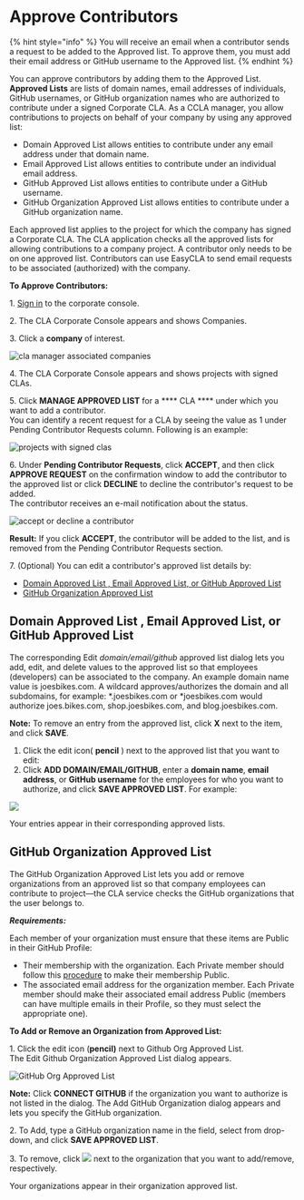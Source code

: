 # Approve Contributors

{% hint style="info" %}
You will receive an email when a contributor sends a request to be added to the Approved list. To approve them, you must add their email address or GitHub username to the Approved list.
{% endhint %}

You can approve contributors by adding them to the Approved List. **Approved Lists** are lists of domain names, email addresses of individuals, GitHub usernames, or GitHub organization names who are authorized to contribute under a signed Corporate CLA. As a CCLA manager, you allow contributions to projects on behalf of your company by using any approved list:

* Domain Approved List allows entities to contribute under any email address under that domain name.
* Email Approved List allows entities to contribute under an individual email address.
* GitHub Approved List allows entities to contribute under a GitHub username.
* GitHub Organization Approved List allows entities to contribute under a GitHub organization name.

Each approved list applies to the project for which the company has signed a Corporate CLA. The CLA application checks all the approved lists for allowing contributions to a company project. A contributor only needs to be on one approved list. Contributors can use EasyCLA to send email requests to be associated (authorized) with the company.

**To Approve Contributors:**

1\. ​[Sign in](sign-in-to-the-easycla-corporate-console.md) to the corporate console.

2\. The CLA Corporate Console appears and shows Companies.

3\. Click a **company** of interest.

![cla manager associated companies](<../../../.gitbook/assets/cla manager associated companies.png>)

4\. The CLA Corporate Console appears and shows projects with signed CLAs.

5\. Click **MANAGE APPROVED LIST** for a \*\*\*\* CLA \*\*\*\* under which you want to add a contributor.\
You can identify a recent request for a CLA by seeing the value as 1 under Pending Contributor Requests column. Following is an example:

![projects with signed clas](<../../../.gitbook/assets/projects with signed clas.png>)

6\. Under **Pending Contributor Requests**, click **ACCEPT**, and then click **APPROVE REQUEST** on the confirmation window to add the contributor to the approved list or click **DECLINE** to decline the contributor's request to be added.\
The contributor receives an e-mail notification about the status.

![accept or decline a contributor](<../../../.gitbook/assets/accept or decline a contributor.png>)

**Result:** If you click **ACCEPT**, the contributor will be added to the list, and is removed from the Pending Contributor Requests section.

7\. (Optional) You can edit a contributor's approved list details by:

* [Domain Approved List , Email Approved List, or GitHub Approved List](approve-contributors.md#domain-whitelist-email-whitelist-or-github-whitelist)
* [GitHub Organization Approved List](approve-contributors.md#github-organization-whitelist)

## Domain Approved List , Email Approved List, or GitHub Approved List <a href="#domain-whitelist-email-whitelist-or-github-whitelist" id="domain-whitelist-email-whitelist-or-github-whitelist"></a>

The corresponding Edit _domain/email/github_ approved list dialog lets you add, edit, and delete values to the approved list so that employees (developers) can be associated to the company. An example domain name value is joesbikes.com. A wildcard approves/authorizes the domain and all subdomains, for example: \*.joesbikes.com or \*joesbikes.com would authorize joes.bikes.com, shop.joesbikes.com, and blog.joesbikes.com.

**Note:** To remove an entry from the approved list, click **X** next to the item, and click **SAVE**.

1. Click the edit icon( **pencil** ) next to the approved list that you want to edit:
2. Click **ADD DOMAIN/EMAIL/GITHUB**, enter a **domain name**, **email address**, or **GitHub username** for the employees for who you want to authorize, and click **SAVE APPROVED LIST**. For example:

![](<../../../.gitbook/assets/email approved list.png>)

Your entries appear in their corresponding approved lists.

## GitHub Organization Approved List <a href="#github-organization-whitelist" id="github-organization-whitelist"></a>

The GitHub Organization Approved List lets you add or remove organizations from an approved list so that company employees can contribute to project—the CLA service checks the GitHub organizations that the user belongs to.

_**Requirements:**_

Each member of your organization must ensure that these items are Public in their GitHub Profile:

* Their membership with the organization. Each Private member should follow this [procedure](https://help.github.com/en/articles/publicizing-or-hiding-organization-membership) to make their membership Public.
* The associated email address for the organization member. Each Private member should make their associated email address Public (members can have multiple emails in their Profile, so they must select the appropriate one).

**To Add or Remove an Organization from Approved List:**

1\. Click the edit icon (**pencil)** next to Github Org Approved List.\
The Edit Github Organization Approved List dialog appears.

![GitHub Org Approved List](../../../.gitbook/assets/github-org-approved-list.png)

**Note:** Click **CONNECT GITHUB** if the organization you want to authorize is not listed in the dialog. The Add GitHub Organization dialog appears and lets you specify the GitHub organization.

2\. To Add, type a GitHub organization name in the field, select from drop-down, and click **SAVE APPROVED LIST**.

3\. To remove, click ![](<../../../.gitbook/assets/close icon.png>) next to the organization that you want to add/remove, respectively.

Your organizations appear in their organization approved list.
